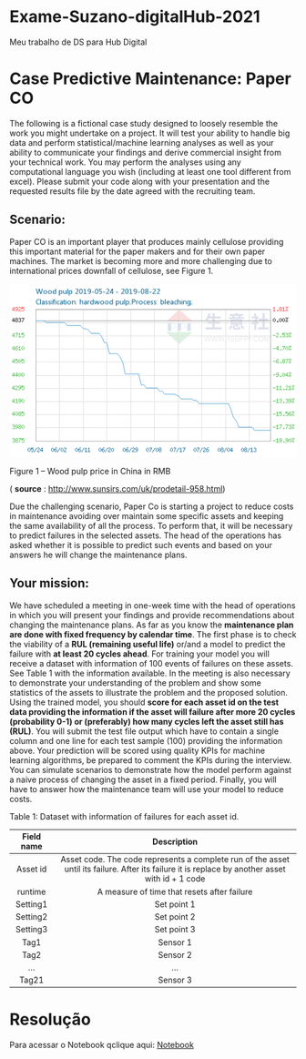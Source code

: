 # Exame-Suzano-digitalHub-2021
Meu trabalho de DS para Hub Digital

# Case Predictive Maintenance: Paper CO 

The following is a fictional case study designed to loosely resemble the work you might undertake on a project. It will test your ability to handle big data and perform statistical/machine learning analyses as well as your ability to communicate your findings and derive commercial insight from your technical work. You may perform the analyses using any computational language you wish (including at least one tool different from excel). Please submit your code along with your presentation and the requested results file by the date agreed with the recruiting team.

## Scenario:
Paper CO is an important player that produces mainly cellulose providing this important material for the paper makers and for their own paper machines. The market is becoming more and more challenging due to international prices downfall of cellulose, see Figure 1.

<img src="./img/prices.png">

Figure 1 – Wood pulp price in China in RMB 

( __source__ : http://www.sunsirs.com/uk/prodetail-958.html)

Due the challenging scenario, Paper Co is starting a project to reduce costs in maintenance avoiding over maintain some specific assets and keeping the same availability of all the process. To perform that, it will be necessary to predict failures in the selected assets. 
The head of the operations has asked whether it is possible to predict such events and based on your answers he will change the maintenance plans. 

## Your mission:

We have scheduled a meeting in one-week time with the head of operations in which you will present your findings and provide recommendations about changing the maintenance plans. As far as you know the **maintenance plan are done with fixed frequency by calendar time**.
The first phase is to check the viability of a **RUL (remaining useful life)** or/and a model to predict the failure with **at least 20 cycles ahead**. For training your model you will receive a dataset with information of 100 events of failures on these assets. See Table 1 with the information available. In the meeting is also necessary to demonstrate your understanding of the problem and show some statistics of the assets to illustrate the problem and the proposed solution.
Using the trained model, you should **score for each asset id on the test data providing the information if the asset will failure after more 20 cycles (probability 0-1) or (preferably) how many cycles left the asset still has (RUL)**. You will submit the test file output which have to contain a single column and one line for each test sample (100) providing the information above.
Your prediction will be scored using quality KPIs for machine learning algorithms, be prepared to comment the KPIs during the interview. You can simulate scenarios to demonstrate how the model perform against a naive process of changing the asset in a fixed period.
Finally, you will have to answer how the maintenance team will use your model to reduce costs. 

Table 1: Dataset with information of failures for each asset id.


| Field name  |	Description |
|:------------:|:-------------:|
| Asset id |	Asset code. The code represents a complete run of the asset until its failure. After its failure it is replace by another asset with id + 1 code |
| runtime |	A measure of time that resets after failure |
| Setting1	| Set point 1 |
| Setting2	| Set point 2 |
| Setting3  | Set point 3 |
|Tag1 |	Sensor 1 |
|Tag2 |	Sensor 2 |
| … | … |
|Tag21 | Sensor 3 |



# Resolução

Para acessar o Notebook qclique aqui: [Notebook](./Desafio-HubDigital.ipynb)
